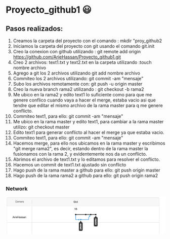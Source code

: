 # **Proyecto_github1** :smiley:

## Pasos realizados: 
1) Creamos la carpeta del proyecto con el comando : mkdir "proy_github2
2) Iniciamos la carpeta del proyecto con git usando el comando git.init 
3) Creo la  conexion con github utilizando : git remote add origin https://github.com/ArieHassan/Proyecto_github1.git
4) Creo 2 archivos: text1.txt y text2.txt en la carpeta utilizando :touch nombre archivo
5) Agrego a git los 2 archivos utilizando git add nombre archivo 
6) Commiteo los 2 archivos utilizando:  git commit -am "mensaje"
7) Subo los archivos remotamente con:  git push -u origin master
8) Creo la nueva branch rama2 utilizando : git checkout -b rama2
9) Me ubico en la rama2 y edito text1 lo suficiente como para que me genere conflico cuando vaya a hacer el merge, estaba vacio asi que tendre que editar el mismo archivo de la rama master para q me genere conflicto.
10) Commiteo text1, para ello: git commit -am "mensaje" 
11) Me ubico en la rama master y edito text1, para cambiar a la rama master utilizo: git checkout master
12) Edito text1 para generar conflicto al hacer el merge ya que estaba vacio.
13) Commiteo text1, para ello: git commit -am "mensaje" 
14) Hacemos merge, para ello nos ubicamos en la rama master y escribimos "git merge rama2", es decir, estando dentro de la rama master la fusionamos con la rama 2, y evidentemente nos da un conflicto.
15) Abrimos el archivo de text1.txt y lo editamos para resolver el conflicto.
16) Hacemos un commit de text1.txt ajustado sin conflicto 
17) Hago push de la rama master a github para ello: git push origin master
18) Hago push de la rama rama2 a github para ello: git push origin rama2

### Network
![alt text](https://github.com/ArieHassan/Proyecto_github1/blob/master/Network.png)
